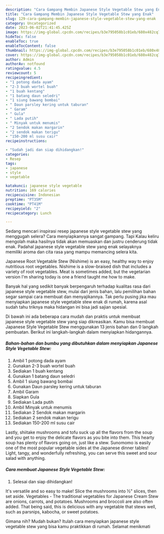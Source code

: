 ```yaml
---
description: "Cara Gampang Membin Japanese Style Vegetable Stew yang Enak"
title: "Cara Gampang Membin Japanese Style Vegetable Stew yang Enak"
slug: 129-cara-gampang-membin-japanese-style-vegetable-stew-yang-enak
category: Uncategorized
date: 2023-06-02T21:41:45.425Z
image: https://img-global.cpcdn.com/recipes/b3e795058b1c01eb/680x482cq70/japanese-style-vegetable-stew-foto-resep-utama.jpg
hideToc: false
enableToc: true
enableTocContent: false
thumbnail: https://img-global.cpcdn.com/recipes/b3e795058b1c01eb/680x482cq70/japanese-style-vegetable-stew-foto-resep-utama.jpg
cover: https://img-global.cpcdn.com/recipes/b3e795058b1c01eb/680x482cq70/japanese-style-vegetable-stew-foto-resep-utama.jpg
author: Admin
authorAv: notfound
ratingvalue: 4.5
reviewcount: 5
recipeingredient:
- "1 potong dada ayam"
- "2-3 buah wortel buah"
- "1 buah kentang"
- "1 batang daun seledri"
- "1 siung bawang bombai"
- " Daun parsley kering untuk taburan"
- " Garam"
- " Gula"
- " Lada putih"
- " Minyak untuk menumis"
- "2 Sendok makan margarin"
- "2 sendok makan terigu"
- "150-200 ml susu cair"
recipeinstructions:

- "Sudah jadi dan siap dihidangkan!"
categories:
- Resep
tags:
- japanese
- style
- vegetable

katakunci: japanese style vegetable 
nutrition: 169 calories
recipecuisine: Indonesian
preptime: "PT35M"
cooktime: "PT41M"
recipeyield: "2"
recipecategory: Lunch

---
```



Sedang mencari inspirasi resep japanese style vegetable stew yang menggugah selera? Cara menyiapkannya sangat gampang. Tapi Kalau keliru mengolah maka hasilnya tidak akan memuaskan dan justru cenderung tidak enak. Padahal japanese style vegetable stew yang enak selayaknya memiliki aroma dan cita rasa yang mampu memancing selera kita.


Japanese Root Vegetable Stew (Nishime) is an easy, healthy way to enjoy nutritious root vegetables. Nishime is a slow-braised dish that includes a variety of root vegetables. Meat is sometimes added, but the vegetarian version I&#39;m sharing today is one a friend taught me how to make.

Banyak hal yang sedikit banyak berpengaruh terhadap kualitas rasa dari japanese style vegetable stew, mulai dari jenis bahan, lalu pemilihan bahan segar sampai cara membuat dan menyajikannya. Tak perlu pusing jika mau menyiapkan japanese style vegetable stew enak di rumah, karena asal sudah tahu triknya maka hidangan ini bisa jadi sajian spesial.


Di bawah ini ada beberapa cara mudah dan praktis untuk membuat japanese style vegetable stew yang siap dikreasikan. Kamu bisa membuat Japanese Style Vegetable Stew menggunakan 13 jenis bahan dan 0 langkah pembuatan. Berikut ini langkah-langkah dalam menyiapkan hidangannya.

<!--inarticleads1-->

##### Bahan-bahan dan bumbu yang dibutuhkan dalam menyiapkan Japanese Style Vegetable Stew:

1. Ambil 1 potong dada ayam
1. Gunakan 2-3 buah wortel buah
1. Sediakan 1 buah kentang
1. Gunakan 1 batang daun seledri
1. Ambil 1 siung bawang bombai
1. Gunakan  Daun parsley kering untuk taburan
1. Ambil  Garam
1. Siapkan  Gula
1. Sediakan  Lada putih
1. Ambil  Minyak untuk menumis
1. Sediakan 2 Sendok makan margarin
1. Sediakan 2 sendok makan terigu
1. Sediakan 150-200 ml susu cair


Lastly, shiitake mushrooms and tofu suck up all the flavors from the soup and you get to enjoy the delicate flavors as you bite into them. This hearty soup has plenty of flavors going on, just like a stew. Sunomomo is easily one of the most popular vegetable sides at the Japanese dinner tables! Light, tangy, and wonderfully refreshing, you can serve this sweet and sour salad with anything. 

<!--inarticleads2-->

##### Cara membuat Japanese Style Vegetable Stew:


1. Selesai dan siap dihidangkan!

It&#39;s versatile and so easy to make! Slice the mushrooms into ½&#34; slices, then set aside. Vegetables - The traditional vegetables for Japanese Cream Stew are onions, carrots, and potatoes. Mushrooms and broccoli are also often added. That being said, this is delicious with any vegetable that stews well, such as parsnips, kabocha, or sweet potatoes. 

Gimana nih? Mudah bukan? Itulah cara menyiapkan japanese style vegetable stew yang bisa kamu praktikkan di rumah. Selamat menikmati
